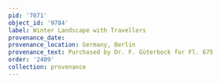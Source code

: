 ```yaml
---
pid: '7071'
object_id: '9784'
label: Winter Landscape with Travellers
provenance_date:
provenance_location: Germany, Berlin
provenance_text: Purchased by Dr. F. Güterbock for Fl. 675
order: '2409'
collection: provenance
---
```

